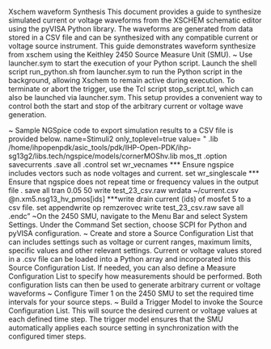 Xschem waveform Synthesis
This document provides a guide to synthesize simulated current or voltage waveforms from the
XSCHEM schematic editor using the pyVISA Python library. The waveforms are generated from
data stored in a CSV file and can be synthesized with any compatible current or voltage source
instrument. This guide demonstrates waveform synthesize from xschem using the Keithley 2450
Source Measure Unit (SMU).
~ Use launcher.sym to start the execution of your Python script. Launch the shell script run_python.sh from
launcher.sym to run the Python script in the background, allowing Xschem to remain active during execution. To
terminate or abort the trigger, use the Tcl script stop_script.tcl, which can also be launched via launcher.sym.
This setup provides a convenient way to control both the start and stop of the arbitrary current or voltage wave
generation.


~ Sample NGSpice code to export simulation results to a CSV file is provided below.
name=Stimuli2
only_toplevel=true
value=
"
.lib /home/ihpopenpdk/asic_tools/pdk/IHP-Open-PDK/ihp-sg13g2/libs.tech/ngspice/models/cornerMOShv.lib mos_tt
.option savecurrents
.save all
.control
set wr_vecnames *** Ensure ngspice includes vectors such as node voltages and current.
set wr_singlescale *** Ensure that ngspice does not repeat time or frequency values in the output file .
save all
tran 0.05 50
write test_23_csv.raw
wrdata ~/current.csv @n.xm5.nsg13_hv_pmos[ids] ***write drain current (ids) of mosfet 5 to a csv file.
set appendwrite
op
remzerovec
write test_23_csv.raw
save all
.endc”
~On the 2450 SMU, navigate to the Menu Bar and select System Settings. Under the Command Set section,
choose SCPI for Python and pyVISA configuration.
~ Create and store a Source Configuration List that can includes settings such as voltage or current ranges,
maximum limits, specific values and other relevant settings. Current or voltage values stored in a .csv file can be
loaded into a Python array and incorporated into this Source Configuration List. If needed, you can also define a
Measure Configuration List to specify how measurements should be performed. Both configuration lists can
then be used to generate arbitrary current or voltage waveforms
~ Configure Timer 1 on the 2450 SMU to set the required time intervals for your source steps.
~ Build a Trigger Model to invoke the Source Configuration List. This will source the desired current or
voltage values at each defined time step. The trigger model ensures that the SMU automatically applies each
source setting in synchronization with the configured timer steps.
